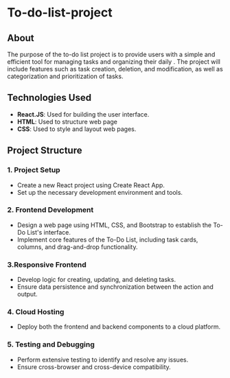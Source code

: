 # To-do-list-project

## About
The purpose of the to-do list project is to provide users with a simple and efficient tool for managing tasks and organizing their daily .
The project will include features such as task creation, deletion, and modification, as well as categorization and prioritization of tasks.

## Technologies Used

- **React.JS**: Used for building the user interface.
- **HTML**: Used to structure web page
- **CSS**: Used to style and layout web pages.

## Project Structure

### 1. Project Setup

- Create a new React project using Create React App.
- Set up the necessary development environment and tools.

### 2. Frontend Development

- Design a web page using HTML, CSS, and Bootstrap to establish the To-Do List's interface.
- Implement core features of the To-Do List, including task cards, columns, and drag-and-drop functionality.

### 3.Responsive Frontend

- Develop logic for creating, updating, and deleting tasks.
- Ensure data persistence and synchronization between the action and output.

### 4. Cloud Hosting

- Deploy both the frontend and backend components to a cloud platform.

### 5. Testing and Debugging

- Perform extensive testing to identify and resolve any issues.
- Ensure cross-browser and cross-device compatibility.
